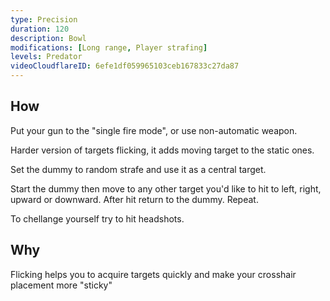 ```yaml
---
type: Precision
duration: 120
description: Bowl
modifications: [Long range, Player strafing]
levels: Predator
videoCloudflareID: 6efe1df059965103ceb167833c27da87
---
```


## How

Put your gun to the "single fire mode", or use non-automatic weapon.

Harder version of targets flicking, it adds moving target to the static ones.

Set the dummy to random strafe and use it as a central target.

Start the dummy then move to any other target you'd like to hit to left, right, upward or downward. After hit return to the dummy. Repeat.

To chellange yourself try to hit headshots.

## Why

Flicking helps you to acquire targets quickly and make your crosshair placement more "sticky"
